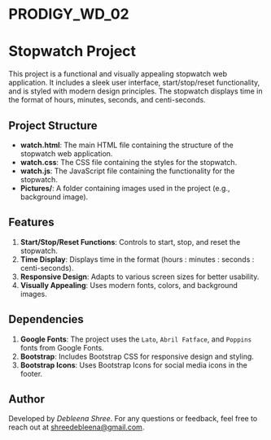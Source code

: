 # PRODIGY_WD_02

# Stopwatch Project

This project is a functional and visually appealing stopwatch web application. It includes a sleek user interface, start/stop/reset functionality, and is styled with modern design principles. The stopwatch displays time in the format of hours, minutes, seconds, and centi-seconds.

## Project Structure

- **watch.html**: The main HTML file containing the structure of the stopwatch web application.
- **watch.css**: The CSS file containing the styles for the stopwatch.
- **watch.js**: The JavaScript file containing the functionality for the stopwatch.
- **Pictures/**: A folder containing images used in the project (e.g., background image).

## Features

1. **Start/Stop/Reset Functions**: Controls to start, stop, and reset the stopwatch.
2. **Time Display**: Displays time in the format (hours : minutes : seconds : centi-seconds).
3. **Responsive Design**: Adapts to various screen sizes for better usability.
4. **Visually Appealing**: Uses modern fonts, colors, and background images.

## Dependencies

1. **Google Fonts**: The project uses the `Lato`, `Abril Fatface`, and `Poppins` fonts from Google Fonts.
2. **Bootstrap**: Includes Bootstrap CSS for responsive design and styling.
3. **Bootstrap Icons**: Uses Bootstrap Icons for social media icons in the footer.

## Author

Developed by *Debleena Shree*. For any questions or feedback, feel free to reach out at shreedebleena@gmail.com.
